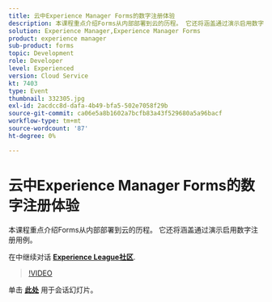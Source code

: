 ```yaml
---
title: 云中Experience Manager Forms的数字注册体验
description: 本课程重点介绍Forms从内部部署到云的历程。 它还将涵盖通过演示启用数字注册用例。
solution: Experience Manager,Experience Manager Forms
product: experience manager
sub-product: forms
topic: Development
role: Developer
level: Experienced
version: Cloud Service
kt: 7403
type: Event
thumbnail: 332305.jpg
exl-id: 2acdcc8d-dafa-4b49-bfa5-502e7058f29b
source-git-commit: ca06e5a8b1602a7bcfb83a43f529680a5a96bacf
workflow-type: tm+mt
source-wordcount: '87'
ht-degree: 0%

---
```


# 云中Experience Manager Forms的数字注册体验

本课程重点介绍Forms从内部部署到云的历程。 它还将涵盖通过演示启用数字注册用例。

在中继续对话 **[Experience League社区](http://adobe.ly/36Yd3v6)**.

>[!VIDEO](https://video.tv.adobe.com/v/332305/?quality=12&learn=on&hidetitle=true)

单击 **[此处](/help/adobe-developers-live/assets/digital-enrollment-aem-forms-cloud.pdf)** 用于会话幻灯片。
